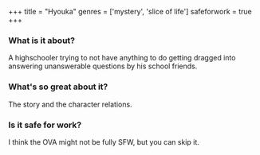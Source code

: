 +++
title = "Hyouka"
genres = ['mystery', 'slice of life']
safeforwork = true
+++

### What is it about?

A highschooler trying to not have anything to do getting dragged into answering unanswerable questions by his school friends.

### What's so great about it?

The story and the character relations.

### Is it safe for work?

I think the OVA might not be fully SFW, but you can skip it.
